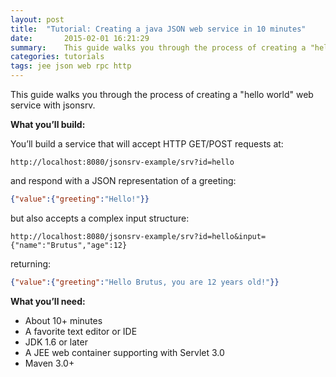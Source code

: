```yaml
---
layout: post
title:  "Tutorial: Creating a java JSON web service in 10 minutes"
date:       2015-02-01 16:21:29
summary:    This guide walks you through the process of creating a "hello world" web service with jsonsrv.
categories: tutorials
tags: jee json web rpc http
---
```

This guide walks you through the process of creating a "hello world" web service with jsonsrv.

**What you’ll build:**

You’ll build a service that will accept HTTP GET/POST requests at:

```
http://localhost:8080/jsonsrv-example/srv?id=hello
```
and respond with a JSON representation of a greeting:

```json
{"value":{"greeting":"Hello!"}}
```

but also accepts a complex input structure:

```
http://localhost:8080/jsonsrv-example/srv?id=hello&input={"name":"Brutus","age":12} 
```

returning:

```json
{"value":{"greeting":"Hello Brutus, you are 12 years old!"}}
```

**What you’ll need:**
* About 10+ minutes
* A favorite text editor or IDE
* JDK 1.6 or later
* A JEE web container supporting with Servlet 3.0
* Maven 3.0+

